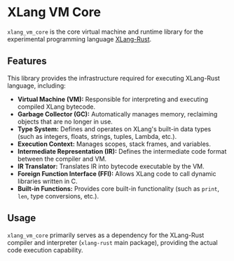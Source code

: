 # XLang VM Core

`xlang_vm_core` is the core virtual machine and runtime library for the experimental programming language [XLang-Rust](https://github.com/sjrsjz/XLang-Rust).

## Features

This library provides the infrastructure required for executing XLang-Rust language, including:

*   **Virtual Machine (VM):** Responsible for interpreting and executing compiled XLang bytecode.
*   **Garbage Collector (GC):** Automatically manages memory, reclaiming objects that are no longer in use.
*   **Type System:** Defines and operates on XLang's built-in data types (such as integers, floats, strings, tuples, Lambda, etc.).
*   **Execution Context:** Manages scopes, stack frames, and variables.
*   **Intermediate Representation (IR):** Defines the intermediate code format between the compiler and VM.
*   **IR Translator:** Translates IR into bytecode executable by the VM.
*   **Foreign Function Interface (FFI):** Allows XLang code to call dynamic libraries written in C.
*   **Built-in Functions:** Provides core built-in functionality (such as `print`, `len`, type conversions, etc.).

## Usage

`xlang_vm_core` primarily serves as a dependency for the XLang-Rust compiler and interpreter (`xlang-rust` main package), providing the actual code execution capability.